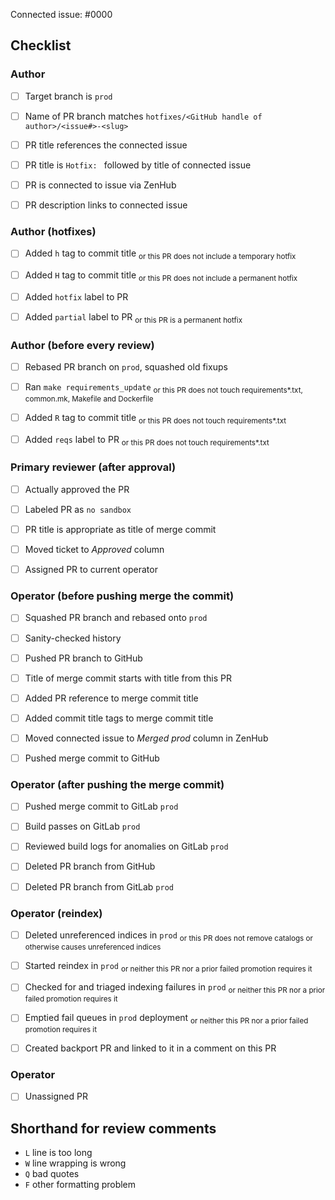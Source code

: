<!--
This is the PR template for hotfix PRs against `prod`.
-->

Connected issue: #0000


## Checklist


### Author

- [ ] Target branch is `prod`
- [ ] Name of PR branch matches `hotfixes/<GitHub handle of author>/<issue#>-<slug>`
- [ ] PR title references the connected issue
- [ ] PR title is `Hotfix: ` followed by title of connected issue
- [ ] PR is connected to issue via ZenHub
- [ ] PR description links to connected issue


### Author (hotfixes)

- [ ] Added `h` tag to commit title <sub>or this PR does not include a temporary hotfix</sub>
- [ ] Added `H` tag to commit title <sub>or this PR does not include a permanent hotfix</sub>
- [ ] Added `hotfix` label to PR
- [ ] Added `partial` label to PR <sub>or this PR is a permanent hotfix</sub>


### Author (before every review)

- [ ] Rebased PR branch on `prod`, squashed old fixups
- [ ] Ran `make requirements_update` <sub>or this PR does not touch requirements*.txt, common.mk, Makefile and Dockerfile</sub>
- [ ] Added `R` tag to commit title <sub>or this PR does not touch requirements*.txt</sub>
- [ ] Added `reqs` label to PR <sub>or this PR does not touch requirements*.txt</sub>


### Primary reviewer (after approval)

- [ ] Actually approved the PR
- [ ] Labeled PR as `no sandbox`
- [ ] PR title is appropriate as title of merge commit
- [ ] Moved ticket to *Approved* column
- [ ] Assigned PR to current operator


### Operator (before pushing merge the commit)

- [ ] Squashed PR branch and rebased onto `prod`
- [ ] Sanity-checked history
- [ ] Pushed PR branch to GitHub
- [ ] Title of merge commit starts with title from this PR
- [ ] Added PR reference to merge commit title
- [ ] Added commit title tags to merge commit title
- [ ] Moved connected issue to *Merged prod* column in ZenHub
- [ ] Pushed merge commit to GitHub


### Operator (after pushing the merge commit)

- [ ] Pushed merge commit to GitLab `prod`
- [ ] Build passes on GitLab `prod`
- [ ] Reviewed build logs for anomalies on GitLab `prod`
- [ ] Deleted PR branch from GitHub
- [ ] Deleted PR branch from GitLab `prod`


### Operator (reindex)

- [ ] Deleted unreferenced indices in `prod` <sub>or this PR does not remove catalogs or otherwise causes unreferenced indices </sub>
- [ ] Started reindex in `prod` <sub>or neither this PR nor a prior failed promotion requires it</sub>
- [ ] Checked for and triaged indexing failures in `prod` <sub>or neither this PR nor a prior failed promotion requires it</sub>
- [ ] Emptied fail queues in `prod` deployment <sub>or neither this PR nor a prior failed promotion requires it</sub>
- [ ] Created backport PR and linked to it in a comment on this PR


### Operator

- [ ] Unassigned PR


## Shorthand for review comments

- `L` line is too long
- `W` line wrapping is wrong
- `Q` bad quotes
- `F` other formatting problem
